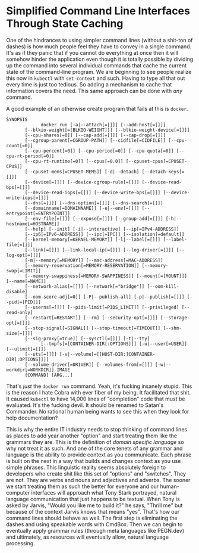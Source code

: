 # Simplified Command Line Interfaces Through State Caching

One of the hindrances to using simpler command lines (without a shit-ton
of dashes) is how much people feel they have to convey in a single
command. It's as if they panic that if you cannot do everything at once
then it will somehow hinder the application even though it is totally
possible by dividing up the command into several individual commands
that cache the current state of the command-line program. We are
beginning to see people realize this now in `kubectl` with `set-context`
and such. Having to type all that out every time is just too tedious. So
adding a mechanism to cache that information covers the need. This same
approach can be done with *any* command.

A good example of an otherwise create program that fails at this is
`docker`.

```
SYNOPSIS
			 docker run [-a|--attach[=[]]] [--add-host[=[]]]
       [--blkio-weight[=[BLKIO-WEIGHT]]] [--blkio-weight-device[=[]]]
       [--cpu-shares[=0]] [--cap-add[=[]]] [--cap-drop[=[]]]
       [--cgroup-parent[=CGROUP-PATH]] [--cidfile[=CIDFILE]] [--cpu-count[=0]]
       [--cpu-percent[=0]] [--cpu-period[=0]] [--cpu-quota[=0]] [--cpu-rt-period[=0]]
       [--cpu-rt-runtime[=0]] [--cpus[=0.0]] [--cpuset-cpus[=CPUSET-CPUS]]
       [--cpuset-mems[=CPUSET-MEMS]] [-d|--detach] [--detach-keys[=[]]]
       [--device[=[]]] [--device-cgroup-rule[=[]]] [--device-read-bps[=[]]]
       [--device-read-iops[=[]]] [--device-write-bps[=[]]] [--device-write-iops[=[]]]
       [--dns[=[]]] [--dns-option[=[]]] [--dns-search[=[]]]
       [--domainname[=DOMAINNAME]] [-e|--env[=[]]] [--entrypoint[=ENTRYPOINT]]
       [--env-file[=[]]] [--expose[=[]]] [--group-add[=[]]] [-h|--hostname[=HOSTNAME]]
       [--help] [--init] [-i|--interactive] [--ip[=IPv4-ADDRESS]]
       [--ip6[=IPv6-ADDRESS]] [--ipc[=IPC]] [--isolation[=default]]
       [--kernel-memory[=KERNEL-MEMORY]] [-l|--label[=[]]] [--label-file[=[]]]
       [--link[=[]]] [--link-local-ip[=[]]] [--log-driver[=[]]] [--log-opt[=[]]]
       [-m|--memory[=MEMORY]] [--mac-address[=MAC-ADDRESS]]
       [--memory-reservation[=MEMORY-RESERVATION]] [--memory-swap[=LIMIT]]
       [--memory-swappiness[=MEMORY-SWAPPINESS]] [--mount[=[MOUNT]]] [--name[=NAME]]
       [--network-alias[=[]]] [--network[="bridge"]] [--oom-kill-disable]
       [--oom-score-adj[=0]] [-P|--publish-all] [-p|--publish[=[]]] [--pid[=[PID]]]
       [--userns[=[]]] [--pids-limit[=PIDS_LIMIT]] [--privileged] [--read-only]
       [--restart[=RESTART]] [--rm] [--security-opt[=[]]] [--storage-opt[=[]]]
       [--stop-signal[=SIGNAL]] [--stop-timeout[=TIMEOUT]] [--shm-size[=[]]]
       [--sig-proxy[=true]] [--sysctl[=[]]] [-t|--tty]
			 [--tmpfs[=[CONTAINER-DIR[:OPTIONS]]] [-u|--user[=USER]] [--ulimit[=[]]]
       [--uts[=[]]] [-v|--volume[=[[HOST-DIR:]CONTAINER-DIR[:OPTIONS]]]]
       [--volume-driver[=DRIVER]] [--volumes-from[=[]]] [-w|--workdir[=WORKDIR]] IMAGE
       [COMMAND] [ARG...]
```

That's *just* the `docker run` command. Yeah, it's fucking insanely stupid.
This is the reason I hate Cobra with ever fiber of my being. It facilitated
that shit. It caused `kubectl` to have 14,000 lines of "completion" code that
must be evaluated. It's the fucking devil. It should be renamed to Satan's
Commander. No rational human being wants to see this when they look for help
documentation?

This is why the entire IT industry needs to stop thinking of command lines as
places to add year another "option" and start treating them like the grammars
they are. This is the definition of *domain specific language* so why not treat
it as such. And one of the core tenets of any grammar and language is the
ability to provide context as you communicate. Each phrase is built on the next
in a way that builds and changes context as you use simple phrases. This
linguistic reality seems absolutely foreign to developers who create shit like
this set of "options" and "switches". They are not. They are verbs and nouns
and adjectives and adverbs. The sooner we start treating them as such the
better for everyone and our human-computer interfaces will approach what Tony
Stark portrayed, natural language communication that just happens to be
textual. When Tony is asked by Jarvis, "Would you like me to build it?" he
says, "Thrill me" but because of the context Jarvis knows that means "yes".
That's how our command lines should behave as well. The first step is
eliminating the dashes and using speakable words with CmdBox. Then we can begin to
eventually apply grammar rules (through meta languages like PEGN.dev) and ultimately, as resources will eventually allow, natural language processing.

